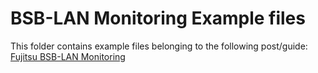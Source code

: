 # BSB-LAN Monitoring Example files

This folder contains example files belonging to the following post/guide:
[Fujitsu BSB-LAN Monitoring](https://mattstech.info/posts/fujitsu-bsblan-monitoring/)